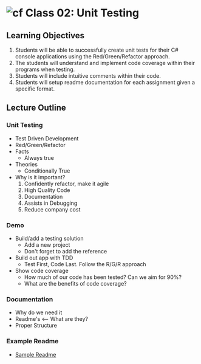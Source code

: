 ![cf](http://i.imgur.com/7v5ASc8.png) Class 02: Unit Testing
=====================================

## Learning Objectives
1. Students will be able to successfully create unit tests for their C# console applications using the Red/Green/Refactor approach. 
2. The students will understand and implement code coverage within their programs when testing.
3. Students will include intuitive comments within their code.
4. Students will setup readme documentation for each assignment given a specific format.

## Lecture Outline

### Unit Testing
- Test Driven Development
- Red/Green/Refactor
- Facts
	- Always true
- Theories
	- Conditionally True
- Why is it important?
	1. Confidently refactor, make it agile
	2. High Quality Code
	3. Documentation
	4. Assists in Debugging
	5. Reduce company cost

### Demo
- Build/add a testing solution
	- Add a new project
	- Don't forget to add the reference
- Build out app with TDD
	- Test First, Code Last. Follow the R/G/R approach
- Show code coverage
	- How much of our code has been tested? Can we aim for 90%? 
	- What are the benefits of code coverage?

### Documentation
- Why do we need it
- Readme's <-- What are they?
- Proper Structure

### Example Readme
- [Sample Readme]("/sample-README.md")
 